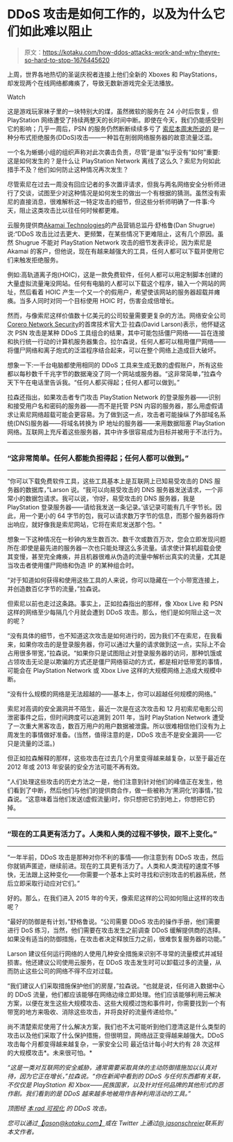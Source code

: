 # DDoS 攻击是如何工作的，以及为什么它们如此难以阻止

> 原文：<https://kotaku.com/how-ddos-attacks-work-and-why-theyre-so-hard-to-stop-1676445620>

上周，世界各地热切的圣诞庆祝者连接上他们全新的 Xboxes 和 PlayStations，却发现两个在线网络都瘫痪了，导致无数新游戏完全无法播放。

Watch

这是游戏玩家袜子里的一块特别大的煤，虽然微软的服务在 24 小时后恢复，但 PlayStation 网络遭受了持续两整天的长时间中断。即使在今天，我们仍能感受到它的影响；几乎一周后，PSN 的服务仍然断断续续多亏了 [索尼本周末所说的](http://blog.us.playstation.com/2014/12/27/playstation-network-update-3/) 是一种分布式拒绝服务(DDoS)攻击——一种旨在削弱网络服务器的故意流量泛滥。

一个名为蜥蜴小组的组织声称对此次袭击负责，尽管“是谁”似乎没有“如何”重要:这是如何发生的？是什么让 PlayStation Network 离线了这么久？索尼为何如此措手不及？他们如何防止这种情况再次发生？

尽管索尼在过去一周没有回应记者的多次置评请求，但我与两名网络安全分析师进行了交谈，试图至少对这种情况是如何发生的做出一个有根据的猜测。虽然没有索尼的直接消息，很难解析这一特定攻击的细节，但这些分析师明确了一件事:今天，阻止这类攻击比以往任何时候都更难。

云服务提供商[Akamai Technologies](http://www.akamai.com/)的产品营销总监丹·舒格鲁(Dan Shugrue)说:“DDoS 攻击比过去更大、更频繁，在某些情况下更难阻止，这有几个原因。虽然 Shugrue 不能对 PlayStation Network 攻击的细节发表评论，因为索尼是 Akamai 的客户，但他说，现在有越来越强大的工具，任何人都可以下载并使用它们来触发拒绝服务。

例如:高轨道离子炮(HOIC)，这是一款免费软件，任何人都可以用定制脚本创建的大量虚拟流量淹没网站。任何有电脑的人都可以下载这个程序，输入一个网站的网址，然后看着 HOIC 产生一个又一个的假用户，希望使该网站的服务器超载并瘫痪。当多人同时对同一个目标使用 HOIC 时，伤害会成倍增长。

然而，与像索尼这样价值数十亿美元的公司较量需要更复杂的方法。网络安全公司[Corero Network Security](http://www.corero.com/)的首席技术官大卫·拉森(David Larson)表示，他怀疑这次 PSN 攻击是某种 DDoS 工具组合的结果，其中可能包括僵尸网络——旨在连接和执行统一行动的计算机服务器集合。拉尔森说，任何人都可以租用僵尸网络——将僵尸网络和离子炮式的泛滥程序结合起来，可以在整个网络上造成巨大破坏。

想象一下:一千台电脑都使用相同的 DDoS 工具来生成无数的虚假账户，所有这些都以每秒数千千兆字节的数据淹没了同一个网站或服务器。“这非常简单，”拉森今天下午在电话里告诉我。“任何人都买得起；任何人都可以做到。”

拉森还指出，如果攻击者专门攻击 PlayStation Network 的登录服务器——识别和接受用户名和密码的服务器——而不是托管 PSN 内容的服务器，那么用虚假请求让索尼网络超载可能会更容易。为了做到这一点，攻击者可能操纵了外部域名系统(DNS)服务器——将域名转换为 IP 地址的服务器——来用数据阻塞 PlayStation 网络。互联网上充斥着这些服务器，其中许多很容易成为目标并被用于不法行为。

* * *

### “这非常简单。任何人都能负担得起；任何人都可以做到。”

* * *

“你可以下载免费软件工具，这些工具基本上是互联网上已知易受攻击的 DNS 服务器的数据库，”Larson 说。“我可以向易受攻击的 DNS 服务器发送请求，一个非常小的数据包请求。我可以说，‘你好，易受攻击的 DNS 服务器，我是 PlayStation 登录服务器——请给我发送一条记录。’该记录可能有几千字节长。因此，用一个更小的 64 字节的包，我可以请求数万字节的信息，而那个服务器将作出响应，就好像我是索尼网站，它将在索尼发送那个包。"

想象一下这种情况在一秒钟内发生数百次、数千次或数百万次，您会立即发现问题所在:即使是最先进的服务器一次也只能处理这么多流量。请求使计算机超载会使其变慢，甚至完全瘫痪，并且机器很难从伪造的流量中解析出真实的流量，尤其是当攻击者使用僵尸网络和伪造 IP 的某种组合时。

“对于知道如何获得和使用这些工具的人来说，你可以隐藏在一个小带宽连接上，并创造数百亿字节的流量，”拉森说。

但索尼以前也走过这条路。事实上，正如拉森指出的那样，像 Xbox Live 和 PSN 这样的网络至少每隔几个月就会遭到 DDoS 攻击。那么，他们是如何阻止这一次的呢？

“没有具体的细节，也不知道这次攻击是如何进行的，因为我们不在索尼，在我看来，如果你攻击的是登录服务器，你可以通过大量的请求做到这一点，实际上不会占用很多带宽，”拉森说。“如果你只是试图阻止对登录服务器的访问，那种饥饿或占领攻击无论是以欺骗的方式还是僵尸网络驱动的方式，都是相对低带宽的事情，可能会在 PlayStation Network 或 Xbox Live 这样的大规模网络上造成大规模中断。

“没有什么规模的网络是无法超越的——基本上，你可以超越任何规模的网络。”

索尼对高调的安全漏洞并不陌生，最近一次是在这次攻击和 12 月初索尼电影公司泄密事件之后，但时间跨度可以追溯到 2011 年，当时 PlayStation Network 遭受了一次重大黑客攻击，数百万用户的用户数据被泄露。所以很难相信他们没有为上周发生的事情做好准备。(当然，值得注意的是，DDoS 攻击不是安全漏洞——它只是流量的泛滥。)

但正如拉森解释的那样，这些攻击在过去几个月里变得越来越复杂，以至于最近在 2012 年或 2013 年安装的安全方法可能不再有效。

“人们处理这些攻击的历史方法之一是，他们注意到针对他们的峰值正在发生，他们看到了中断，然后他们与他们的提供商合作，做一些被称为‘黑洞化’的事情，”拉森说。“这意味着当他们发送(虚假流量)时，你只想把它扔到地上，你想把它扔掉。

* * *

### “现在的工具更有活力了。人类和人类的过程不够快，跟不上变化。”

* * *

“一年半前，DDoS 攻击是那种对你不利的事情——你注意到有 DDoS 攻击，然后你就销声匿迹，继续前进。现在的工具更有活力了。人类和人类流程的速度不够快，无法跟上这种变化——你需要一个基本上实时寻找和识别攻击的机器系统，然后立即采取行动应对它们。”

好的。那么，在我们进入 2015 年的今天，像索尼这样的公司如何阻止这样的攻击呢？

“最好的防御是有计划，”舒格鲁说。“公司需要 DDoS 攻击的操作手册，他们需要进行 DoS 练习，当然，他们需要在攻击发生之前调查 DDoS 缓解提供商的选择。如果没有适当的防御措施，在攻击者决定释放压力之前，很难恢复服务器的功能。”

Larson 建议任何运行网络的人使用几种安全措施来识别不寻常的流量模式并减轻损害。他还建议公司使用云服务，在 DDoS 攻击发生时可以卸载过多的流量，从而防止这些公司的网络不得不应对过载。

“我们建议人们采取措施保护他们的房屋，”拉森说。“也就是说，任何进入数据中心的 DDoS 流量，他们都应该能够在网络边缘立即处理。他们应该能够利用云解决方案，以便在发生这些大规模攻击、这些大规模过饱和事件时，你需要找到一个有带宽的地方来吸收、消除这些攻击，并将良好的流量传递给你。”

尚不清楚索尼使用了什么解决方案，我们也不太可能听到他们澄清这是什么类型的攻击以及他们采取了什么保护措施，但很明显，网络战正变得越来越强大。DDoS 攻击每个月都变得越来越复杂，一家安全公司 最近估计每小时大约有 28 次这样的大规模攻击*。未来很可怕。*

*“这是一类对互联网的安全威胁，通常需要采取具体的主动防御措施加以认真对待，因为它正在增长，”拉森说。“你在新闻中看到的 DDoS 与任何东西都有关联，不仅仅是 PlayStation 和 Xbox——民族国家，以及针对任何品牌的其他形式的恶作剧。我们看到的是 DDoS 越来越多地被用作各种利用活动的工具。”*

**顶图经* [*本 rad 可视化*](https://www.youtube.com/watch?v=hNjdBSoIa8k) *的 DDoS 攻击。**

**您可以通过*[*【jason@kotaku.com】*](mailto:jason@kotaku.com)*或在 Twitter 上通过*[*@ jasonschreier*](http://twitter.com/jasonschreier)*联系到本文作者。**